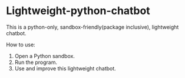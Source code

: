 # Lightweight-python-chatbot
  This is a python-only, sandbox-friendly(package inclusive), lightweight chatbot.

  How to use:
  1.  Open a Python sandbox.
  2.  Run the program.
  3.  Use and improve this lightweight chatbot.
